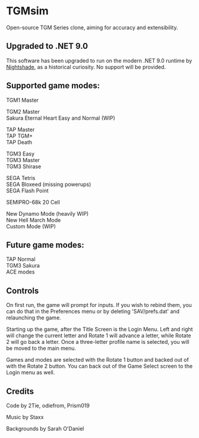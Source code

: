 # TGMsim

Open-source TGM Series clone, aiming for accuracy and extensibility.

## Upgraded to .NET 9.0
This software has been upgraded to run on the modern .NET 9.0 runtime by [Nightshade](https://github.com/snightshade), as a historical curiosity. No support will be provided.

## Supported game modes:

TGM1 Master  

TGM2 Master  
Sakura Eternal Heart Easy and Normal (WIP)  
 
TAP Master  
TAP TGM+  
TAP Death  

TGM3 Easy  
TGM3 Master  
TGM3 Shirase  

SEGA Tetris  
SEGA Bloxeed (missing powerups)  
SEGA Flash Point  

SEMIPRO-68k 20 Cell  

New Dynamo Mode (heavily WIP)  
New Hell March Mode  
Custom Mode (WIP)

## Future game modes:

TAP Normal  
TGM3 Sakura  
ACE modes  

## Controls

On first run, the game will prompt for inputs. If you wish to rebind them, you can do that in the Preferences menu or by deleting 'SAV/prefs.dat' and relaunching the game.

Starting up the game, after the Title Screen is the Login Menu. Left and right will change the current letter and Rotate 1 will advance a letter, while Rotate 2 will go back a letter. Once a three-letter profile name is selected, you will be moved to the main menu.

Games and modes are selected with the Rotate 1 button and backed out of with the Rotate 2 button. You can back out of the Game Select screen to the Login menu as well.

## Credits

Code by 2Tie, odiefrom, Prism019

Music by Staxx

Backgrounds by Sarah O'Daniel